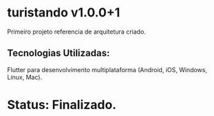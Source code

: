 # turistando v1.0.0+1

Primeiro projeto referencia de arquitetura criado.

## Tecnologias Utilizadas:
Flutter para desenvolvimento multiplataforma (Android, iOS, Windows, Linux, Mac).

# Status: Finalizado.
